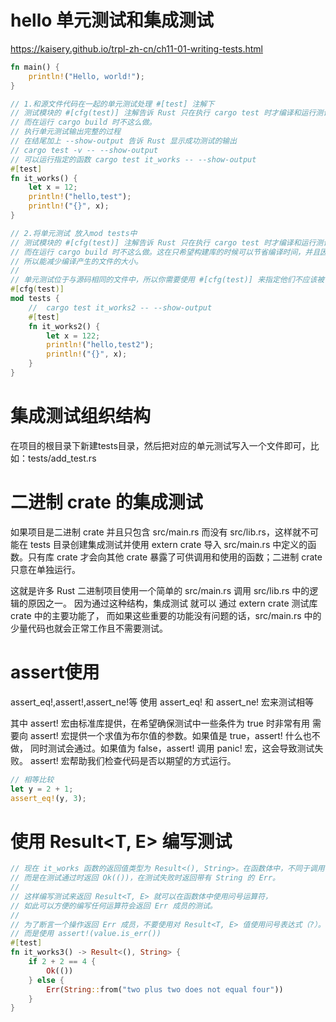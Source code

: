# hello 单元测试和集成测试
https://kaisery.github.io/trpl-zh-cn/ch11-01-writing-tests.html

```rust
fn main() {
    println!("Hello, world!");
}

// 1.和源文件代码在一起的单元测试处理 #[test] 注解下
// 测试模块的 #[cfg(test)] 注解告诉 Rust 只在执行 cargo test 时才编译和运行测试代码，
// 而在运行 cargo build 时不这么做。
// 执行单元测试输出完整的过程
// 在结尾加上 --show-output 告诉 Rust 显示成功测试的输出
// cargo test -v -- --show-output
// 可以运行指定的函数 cargo test it_works -- --show-output
#[test]
fn it_works() {
    let x = 12;
    println!("hello,test");
    println!("{}", x);
}

// 2.将单元测试 放入mod tests中
// 测试模块的 #[cfg(test)] 注解告诉 Rust 只在执行 cargo test 时才编译和运行测试代码，
// 而在运行 cargo build 时不这么做。这在只希望构建库的时候可以节省编译时间，并且因为它们并没有包含测试。
// 所以能减少编译产生的文件的大小。
//
// 单元测试位于与源码相同的文件中，所以你需要使用 #[cfg(test)] 来指定他们不应该被包含进编译结果中。
#[cfg(test)]
mod tests {
    //  cargo test it_works2 -- --show-output
    #[test]
    fn it_works2() {
        let x = 122;
        println!("hello,test2");
        println!("{}", x);
    }
}

```

# 集成测试组织结构
在项目的根目录下新建tests目录，然后把对应的单元测试写入一个文件即可，比如：tests/add_test.rs

# 二进制 crate 的集成测试
如果项目是二进制 crate 并且只包含 src/main.rs 而没有 src/lib.rs，这样就不可能在 tests 目录创建集成测试并使用 extern crate 
导入 src/main.rs 中定义的函数。只有库 crate 才会向其他 crate 暴露了可供调用和使用的函数；二进制 crate 只意在单独运行。

这就是许多 Rust 二进制项目使用一个简单的 src/main.rs 调用 src/lib.rs 中的逻辑的原因之一。
因为通过这种结构，集成测试 就可以 通过 extern crate 测试库 crate 中的主要功能了，
而如果这些重要的功能没有问题的话，src/main.rs 中的少量代码也就会正常工作且不需要测试。

# assert使用
assert_eq!,assert!,assert_ne!等
使用 assert_eq! 和 assert_ne! 宏来测试相等

其中 assert! 宏由标准库提供，在希望确保测试中一些条件为 true 时非常有用
需要向 assert! 宏提供一个求值为布尔值的参数。如果值是 true，assert! 什么也不做，
同时测试会通过。如果值为 false，assert! 调用 panic! 宏，这会导致测试失败。
assert! 宏帮助我们检查代码是否以期望的方式运行。

```rust
// 相等比较
let y = 2 + 1;
assert_eq!(y, 3);
```

# 使用 Result<T, E> 编写测试
```rust
// 现在 it_works 函数的返回值类型为 Result<(), String>。在函数体中，不同于调用 assert_eq! 宏，
// 而是在测试通过时返回 Ok(())，在测试失败时返回带有 String 的 Err。
//
// 这样编写测试来返回 Result<T, E> 就可以在函数体中使用问号运算符，
// 如此可以方便的编写任何运算符会返回 Err 成员的测试。
//
// 为了断言一个操作返回 Err 成员，不要使用对 Result<T, E> 值使用问号表达式（?）。
// 而是使用 assert!(value.is_err())
#[test]
fn it_works3() -> Result<(), String> {
    if 2 + 2 == 4 {
        Ok(())
    } else {
        Err(String::from("two plus two does not equal four"))
    }
}
```
